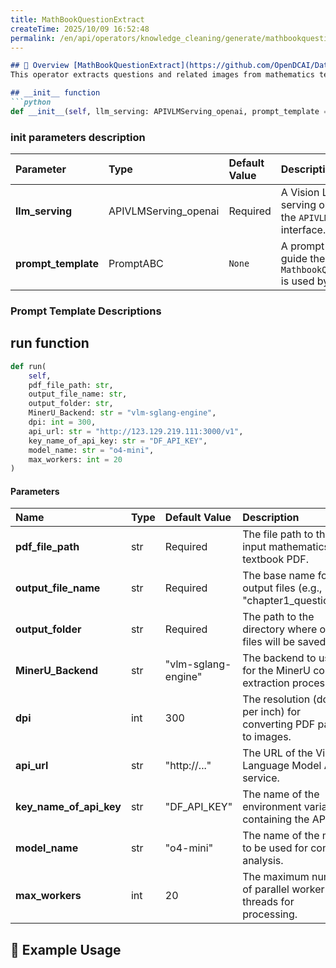 ```yaml
---
title: MathBookQuestionExtract
createTime: 2025/10/09 16:52:48
permalink: /en/api/operators/knowledge_cleaning/generate/mathbookquestionextract/
---
```


```markdown
## 📘 Overview [MathBookQuestionExtract](https://github.com/OpenDCAI/DataFlow/blob/main/dataflow/operators/reasoning/generate/reasoning_answer_generator.py)
This operator extracts questions and related images from mathematics textbook PDFs. It converts the PDF to images, uses MinerU for content extraction, organizes the images, and analyzes the content using a large vision-language model, ultimately generating JSON and Markdown files containing questions and images.

## __init__ function
```python
def __init__(self, llm_serving: APIVLMServing_openai, prompt_template = None):
```
### init parameters description
| Parameter | Type | Default Value | Description |
| :------------------ | :------------------- | :---------------------------- | :--------------------------------------------------------------------------------------------------------- |
| **llm_serving** | APIVLMServing_openai | Required | A Vision Language Model (VLM) serving object that implements the `APIVLMServing_openai` interface. |
| **prompt_template** | PromptABC | `None` | A prompt template object to guide the VLM. If not provided, `MathbookQuestionExtractPrompt()` is used by default. |

### Prompt Template Descriptions

## run function
```python
def run(
    self,
    pdf_file_path: str,
    output_file_name: str,
    output_folder: str,
    MinerU_Backend: str = "vlm-sglang-engine",
    dpi: int = 300,
    api_url: str = "http://123.129.219.111:3000/v1",
    key_name_of_api_key: str = "DF_API_KEY",
    model_name: str = "o4-mini",
    max_workers: int = 20
)
```
#### Parameters
| Name | Type | Default Value | Description |
| :-------------------- | :---- | :---------------------- | :----------------------------------------------------------- |
| **pdf_file_path** | str | Required | The file path to the input mathematics textbook PDF. |
| **output_file_name** | str | Required | The base name for the output files (e.g., "chapter1_questions"). |
| **output_folder** | str | Required | The path to the directory where output files will be saved. |
| **MinerU_Backend** | str | "vlm-sglang-engine" | The backend to use for the MinerU content extraction process. |
| **dpi** | int | 300 | The resolution (dots per inch) for converting PDF pages to images. |
| **api_url** | str | "http://..." | The URL of the Vision Language Model API service. |
| **key_name_of_api_key** | str | "DF_API_KEY" | The name of the environment variable containing the API key. |
| **model_name** | str | "o4-mini" | The name of the model to be used for content analysis. |
| **max_workers** | int | 20 | The maximum number of parallel worker threads for processing. |

## 🧠 Example Usage

```
